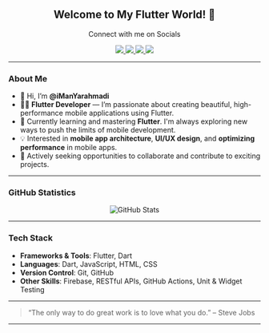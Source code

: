 <div align="center">
  <h2>Welcome to My Flutter World! 👋</h2>
  <p align="center">Connect with me on Socials</p>

  <a href="https://www.twitter.com/imanyarahmadi/">
    <img src="https://img.shields.io/badge/Twitter-1DA1F2?style=for-the-badge&logo=twitter&logoColor=white" />
  </a>
  
  <a href="https://www.linkedin.com/in/iman-yarahmadi-0b643a138/">
    <img src="https://img.shields.io/badge/LinkedIn-%230077B5.svg?&style=for-the-badge&logo=linkedin&logoColor=white" />
  </a>
  
  <a href="https://stackoverflow.com/users/10766492/iman-yarahmadi">
    <img src="https://img.shields.io/badge/Stack_Overflow-FE7A16?style=for-the-badge&logo=stack-overflow&logoColor=white" />
  </a>
  
  <a href="https://t.me/imanyarahmadi8/">
    <img src="https://img.shields.io/badge/Telegram-2CA5E0?style=for-the-badge&logo=telegram&logoColor=white" />
  </a>
</div>

---

### About Me

- 👋 Hi, I’m **@iManYarahmadi**
- 👨‍💻 **Flutter Developer** — I’m passionate about creating beautiful, high-performance mobile applications using Flutter.
- 🌱 Currently learning and mastering **Flutter**. I'm always exploring new ways to push the limits of mobile development.
- 💡 Interested in **mobile app architecture**, **UI/UX design**, and **optimizing performance** in mobile apps.
- 💼 Actively seeking opportunities to collaborate and contribute to exciting projects.

---

### GitHub Statistics

<p align="center">
  <img src="https://github-readme-stats.vercel.app/api?username=imanyarahmadi&show_icons=true&theme=nord" alt="GitHub Stats" />
</p>

---

### Tech Stack

- **Frameworks & Tools**: Flutter, Dart
- **Languages**: Dart, JavaScript, HTML, CSS
- **Version Control**: Git, GitHub
- **Other Skills**: Firebase, RESTful APIs, GitHub Actions, Unit & Widget Testing

---

> “The only way to do great work is to love what you do.” – Steve Jobs

---

<!---
iManYarahmadi/iManYarahmadi is a ✨ special ✨ repository because its `README.md` (this file) appears on your GitHub profile.
You can click the Preview link to take a look at your changes.
--->
